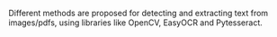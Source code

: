 Different methods are proposed for detecting and extracting text from images/pdfs, using libraries like OpenCV, EasyOCR and Pytesseract.

